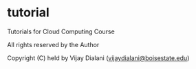 tutorial
========

Tutorials for Cloud Computing Course

All rights reserved by the Author

Copyright (C) held by Vijay Dialani (vijaydialani@boisestate.edu)
